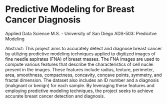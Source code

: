 # Predictive Modeling for Breast Cancer Diagnosis

Applied Data Science M.S. - University of San Diego
ADS-503: Predicitve Modeling

Abstract: This project aims to accurately detect and diagnose breast cancer by utilizing predictive modeling techniques applied to digitized images of fine needle aspirates (FNA) of breast masses. The FNA images are used to compute various features that describe the characteristics of cell nuclei present in the images. These features include radius, texture, perimeter, area, smoothness, compactness, concavity, concave points, symmetry, and fractal dimension. The dataset also includes an ID number and a diagnosis (malignant or benign) for each sample. By leveraging these features and employing predictive modeling techniques, the project seeks to achieve accurate breast cancer detection and diagnosis.
